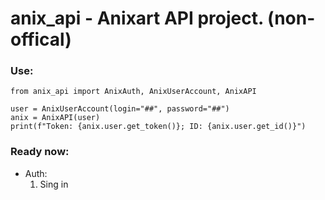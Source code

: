 # anix_api - Anixart API project. (non-offical)

### Use:
```python3
from anix_api import AnixAuth, AnixUserAccount, AnixAPI

user = AnixUserAccount(login="##", password="##")
anix = AnixAPI(user)
print(f"Token: {anix.user.get_token()}; ID: {anix.user.get_id()}")
```

### Ready now:
* Auth:
	1. Sing in